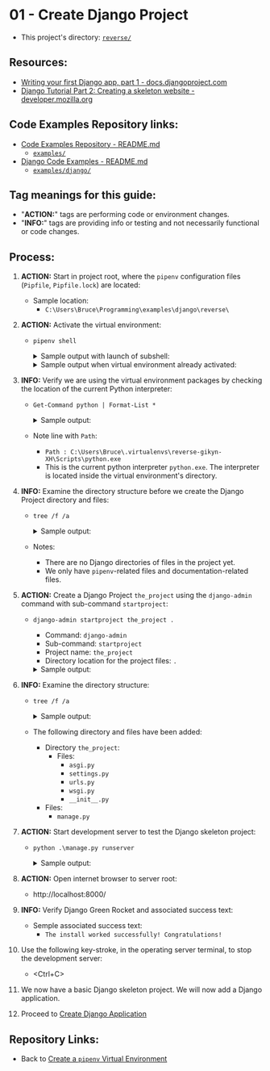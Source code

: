 # 01 - Create Django Project
* This project's directory: [`reverse/`](./../)

## Resources:
* [Writing your first Django app, part 1 - docs.djangoproject.com](https://docs.djangoproject.com/en/4.0/intro/tutorial01/#writing-your-first-django-app-part-1)
* [Django Tutorial Part 2: Creating a skeleton website - developer.mozilla.org](https://developer.mozilla.org/en-US/docs/Learn/Server-side/Django/skeleton_website)


## Code Examples Repository links:
* [Code Examples Repository - README.md](../../../README.md)
    * [`examples/`](../../../)
* [Django Code Examples - README.md](../../README.md)
    * [`examples/django/`](../../)


## Tag meanings for this guide:
* "**ACTION:**" tags are performing code or environment changes.
* "**INFO:**" tags are providing info or testing and not necessarily functional or code changes.


## Process:
1. **ACTION:** Start in project root, where the `pipenv` configuration files (`Pipfile`, `Pipfile.lock`) are located:
    * Sample location:
        * `C:\Users\Bruce\Programming\examples\django\reverse\`

1. **ACTION:** Activate the virtual environment:
    * `pipenv shell`
        <details>
        <summary>Sample output with launch of subshell:</summary>

            PS C:\Users\Bruce\Programming\examples\django\reverse> pipenv shell
            Launching subshell in virtual environment...
            PowerShell 7.2.6
            Copyright (c) Microsoft Corporation.

            https://aka.ms/powershell
            Type 'help' to get help.

            PS C:\Users\Bruce\Programming\examples\django\reverse>
        </details>

        <details>
        <summary>Sample output when virtual environment already activated:</summary>

            PS C:\Users\Bruce\Programming\examples\django\reverse> pipenv shell
            Shell for C:\Users\Bruce\.virtualenvs\reverse-gikyn-XH already activated.
            No action taken to avoid nested environments.
            PS C:\Users\Bruce\Programming\examples\django\reverse>
        </details>

1. **INFO:** Verify we are using the virtual environment packages by checking the location of the current Python interpreter:
    * `Get-Command python | Format-List *`
        <details>
        <summary>Sample output:</summary>

            PS C:\Users\Bruce\Programming\examples\django\reverse> Get-Command python | Format-List *

            HelpUri            :
            FileVersionInfo    : File:             C:\Users\Bruce\.virtualenvs\reverse-gikyn-XH\Scripts\python.exe
                                 InternalName:     Python Launcher
                                 OriginalFilename: py.exe
                                 FileVersion:      3.9.13
                                 FileDescription:  Python
                                 Product:          Python
                                 ProductVersion:   3.9.13
                                 Debug:            False
                                 Patched:          False
                                 PreRelease:       False
                                 PrivateBuild:     False
                                 SpecialBuild:     False
                                 Language:         Language Neutral

            Path               : C:\Users\Bruce\.virtualenvs\reverse-gikyn-XH\Scripts\python.exe
            Extension          : .exe
            Definition         : C:\Users\Bruce\.virtualenvs\reverse-gikyn-XH\Scripts\python.exe
            Source             : C:\Users\Bruce\.virtualenvs\reverse-gikyn-XH\Scripts\python.exe
            Version            : 3.9.13150.1013
            Visibility         : Public
            OutputType         : {System.String}
            Name               : python.exe
            CommandType        : Application
            ModuleName         :
            Module             :
            RemotingCapability : PowerShell
            Parameters         :
            ParameterSets      :


            PS C:\Users\Bruce\Programming\examples\django\reverse>
        </details>
    * Note line with `Path`:
        * `Path : C:\Users\Bruce\.virtualenvs\reverse-gikyn-XH\Scripts\python.exe`
        * This is the current python interpreter `python.exe`. The interpreter is located inside the virtual environment's directory.


1. **INFO:** Examine the directory structure before we create the Django Project directory and files:
    * `tree /f /a`
        <details>
        <summary>Sample output:</summary>

            PS C:\Users\Bruce\Programming\examples\django\reverse> tree /f /a
            Folder PATH listing for volume OS
            Volume serial number is CC00-DD12
            C:.
            |   Pipfile
            |   Pipfile.lock
            |   README.md
            |
            \---notes
                    00_commands_and_links.md
                    00_create_pipenv.md
                    01_create_django_project.md

            PS C:\Users\Bruce\Programming\examples\django\reverse>
        </details>
    * Notes:
        * There are no Django directories of files in the project yet.
        * We only have `pipenv`-related files and documentation-related files.

1. **ACTION:** Create a Django Project `the_project` using the `django-admin` command with sub-command `startproject`:
    * `django-admin startproject the_project .`
        * Command: `django-admin`
        * Sub-command: `startproject`
        * Project name: `the_project`
        * Directory location for the project files: `.`
        <details>
        <summary>Sample output:</summary>

            PS C:\Users\Bruce\Programming\examples\django\reverse> django-admin startproject the_project .
            PS C:\Users\Bruce\Programming\examples\django\reverse>
        </details>

1. **INFO:** Examine the directory structure:
    * `tree /f /a`
        <details>
        <summary>Sample output:</summary>

            PS C:\Users\Bruce\Programming\examples\django\reverse> tree /f /a
            Folder PATH listing for volume OS
            Volume serial number is CC00-DD12
            C:.
            |   manage.py
            |   Pipfile
            |   Pipfile.lock
            |   README.md
            |
            +---notes
            |       00_commands_and_links.md
            |       00_create_pipenv.md
            |       01_create_django_project.md
            |
            \---the_project
                    asgi.py
                    settings.py
                    urls.py
                    wsgi.py
                    __init__.py

            PS C:\Users\Bruce\Programming\examples\django\reverse>
        </details>
    * The following directory and files have been added:
        * Directory `the_project`:
            * Files:
                * `asgi.py`
                * `settings.py`
                * `urls.py`
                * `wsgi.py`
                * `__init__.py`
        * Files:
            * `manage.py`

1. **ACTION:** Start development server to test the Django skeleton project:
    * `python .\manage.py runserver`
        <details>
        <summary>Sample output:</summary>

            PS C:\Users\Bruce\Programming\examples\django\reverse> python .\manage.py runserver
            Watching for file changes with StatReloader
            Performing system checks...

            System check identified no issues (0 silenced).

            You have 18 unapplied migration(s). Your project may not work properly until you apply the migrations for app(s): admin, auth, contenttypes, sessions.
            Run 'python manage.py migrate' to apply them.
            September 15, 2022 - 08:00:15
            Django version 4.0, using settings 'the_project.settings'
            Starting development server at http://127.0.0.1:8000/
            Quit the server with CTRL-BREAK.
        </details>

1. **ACTION:** Open internet browser to server root:
    * http://localhost:8000/

1. **INFO:** Verify Django Green Rocket and associated success text:
    * Semple associated success text:
        * `The install worked successfully! Congratulations!`

1. Use the following key-stroke, in the operating server terminal, to stop the development server:
    * \<Ctrl+C\>

1. We now have a basic Django skeleton project. We will now add a Django application.

1. Proceed to [Create Django Application](./02_create_django_application.md)

## Repository Links:
* Back to [Create a `pipenv` Virtual Environment](./00_create_pipenv.md)
